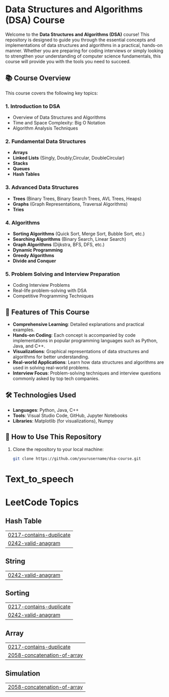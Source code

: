 # Data Structures and Algorithms (DSA) Course

Welcome to the **Data Structures and Algorithms (DSA)** course! This repository is designed to guide you through the essential concepts and implementations of data structures and algorithms in a practical, hands-on manner. Whether you are preparing for coding interviews or simply looking to strengthen your understanding of computer science fundamentals, this course will provide you with the tools you need to succeed.

## 📚 Course Overview

This course covers the following key topics:

### **1. Introduction to DSA**
- Overview of Data Structures and Algorithms
- Time and Space Complexity: Big O Notation
- Algorithm Analysis Techniques

### **2. Fundamental Data Structures**
- **Arrays**
- **Linked Lists** (Singly, Doubly,Circular, DoubleCircular)
- **Stacks**
- **Queues**
- **Hash Tables**

### **3. Advanced Data Structures**
- **Trees** (Binary Trees, Binary Search Trees, AVL Trees, Heaps)
- **Graphs** (Graph Representations, Traversal Algorithms)
- **Tries**

### **4. Algorithms**
- **Sorting Algorithms** (Quick Sort, Merge Sort, Bubble Sort, etc.)
- **Searching Algorithms** (Binary Search, Linear Search)
- **Graph Algorithms** (Dijkstra, BFS, DFS, etc.)
- **Dynamic Programming**
- **Greedy Algorithms**
- **Divide and Conquer**

### **5. Problem Solving and Interview Preparation**
- Coding Interview Problems
- Real-life problem-solving with DSA
- Competitive Programming Techniques

## 🚀 Features of This Course
- **Comprehensive Learning**: Detailed explanations and practical examples.
- **Hands-on Coding**: Each concept is accompanied by code implementations in popular programming languages such as Python, Java, and C++.
- **Visualizations**: Graphical representations of data structures and algorithms for better understanding.
- **Real-world Applications**: Learn how data structures and algorithms are used in solving real-world problems.
- **Interview Focus**: Problem-solving techniques and interview questions commonly asked by top tech companies.

## 🛠️ Technologies Used
- **Languages**: Python, Java, C++
- **Tools**: Visual Studio Code, GitHub, Jupyter Notebooks
- **Libraries**: Matplotlib (for visualizations), Numpy

## 📖 How to Use This Repository

1. Clone the repository to your local machine:
   ```bash
   git clone https://github.com/yourusername/dsa-course.git
# Text_to_speech

<!---LeetCode Topics Start-->
# LeetCode Topics
## Hash Table
|  |
| ------- |
| [0217-contains-duplicate](https://github.com/manjaycoder/dsa/tree/master/0217-contains-duplicate) |
| [0242-valid-anagram](https://github.com/manjaycoder/dsa/tree/master/0242-valid-anagram) |
## String
|  |
| ------- |
| [0242-valid-anagram](https://github.com/manjaycoder/dsa/tree/master/0242-valid-anagram) |
## Sorting
|  |
| ------- |
| [0217-contains-duplicate](https://github.com/manjaycoder/dsa/tree/master/0217-contains-duplicate) |
| [0242-valid-anagram](https://github.com/manjaycoder/dsa/tree/master/0242-valid-anagram) |
## Array
|  |
| ------- |
| [0217-contains-duplicate](https://github.com/manjaycoder/dsa/tree/master/0217-contains-duplicate) |
| [2058-concatenation-of-array](https://github.com/manjaycoder/dsa/tree/master/2058-concatenation-of-array) |
## Simulation
|  |
| ------- |
| [2058-concatenation-of-array](https://github.com/manjaycoder/dsa/tree/master/2058-concatenation-of-array) |
<!---LeetCode Topics End-->